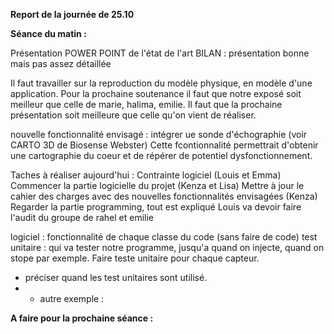**Report de la journée de 25.10**

**Séance du matin :**

Présentation POWER POINT de l'état de l'art
BILAN : présentation bonne mais pas assez détaillée

Il faut travailler sur la reproduction du modèle physique, en modèle d'une application.
Pour la prochaine soutenance il faut que notre exposé soit meilleur que celle de marie, halima, emilie.
Il faut que la prochaine présentation soit meilleure que celle qu'on vient de réaliser.

nouvelle fonctionnalité envisagé : intégrer ue sonde d'échographie (voir CARTO 3D de Biosense Webster) 
Cette fcontionnalité permettrait d'obtenir une cartographie du coeur et de répérer de potentiel dysfonctionnement. 

Taches à réaliser aujourd'hui :
Contrainte logiciel (Louis et Emma)
Commencer la partie logicielle du projet (Kenza et Lisa) 
Mettre à jour le cahier des charges avec des nouvelles fonctionnalités envisagées (Kenza)
Regarder la partie programming, tout est expliqué 
Louis va devoir faire l'audit du groupe de rahel et emilie

logiciel : 
fonctionnalité de chaque classe du code (sans faire de code) 
test unitaire : qui va tester notre programme, jusqu'a quand on injecte, quand on stope par exemple. Faire teste unitaire pour chaque capteur. 
+ préciser quand les test unitaires sont utilisé.
+ + autre exemple :
 

**A faire pour la prochaine séance :**



